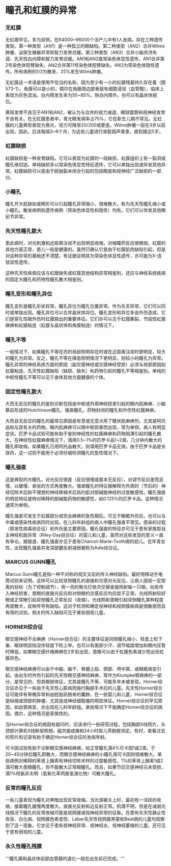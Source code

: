 # 瞳孔和虹膜的异常

### 无虹膜

无虹膜罕见，多为双侧，在64000~96000个活产儿中有1人发病。存在三种遗传类型。第一种类型（AN1）是一种孤立的眼缺陷。第二种类型（AN2）合并Wilms肿瘤、泌尿生殖器异常和智力发育迟缓。第三种类型（AN3）合并小脑共济失调、先天性白内障和智力发育迟缓。AN1和AN2属常染色体显性遗传。AN1合并第2号染色体短臂缺失，AN2合并第11号染色体短臂缺失。AN3为常染色体隐性遗传。所有病例的1/3为散发，25%发生Wilms肿瘤。

无虹膜这一术语是使用不恰当的名称，因为至少有一小的虹膜残基持久存在着（图573-1）。角膜可以是小的，偶尔在角膜周边部表层有细胞浸润（血管翳），临床上表现为灰色混浊。白内障发生率为50~85%。除白内障外，也可以有晶状体脱位。

黄斑发育不良见于AN1和AN2，被认为与合并的视力减退、眼球震颤和视神经发育不良有关。在无虹膜患者中，青光眼发病率占75%，它在新生儿期不常见。无虹膜的儿童典型表现为畏光，视力可降至20/200或更差。Wilms肿瘤一般在3岁以前出现。因此，应该每隔3~6个月，为这些儿童进行肾脏超声普查，直到接近5岁。

### 虹膜缺损

虹膜缺损是一种发育缺陷。它可以表现为虹膜的一段缺损，虹膜组织上有一裂洞或瞳孔缘切迹。单纯缺损多以常染色体显性特征遗传，它可以单独出现或伴发其他异常。虹膜缺损可以是由于胚胎裂未闭合引起的包括眼底和视神经广泛缺损的一部分。

### 小瞳孔

瞳孔开大肌缺如或畸形可以引起瞳孔异常缩小，很难散大，称为先天性瞳孔缩小或小瞳孔。散发病例和遗传病例（常染色体显性和隐性）均有。它们可以伴发其他眼前节异常。

### 先天性瞳孔散大

患此病时，对光刺激和近距离注视不出现明显收缩，对缩瞳药反应很微弱。虹膜的其他方面正常，患儿一般是健康的。虽然已确认它是由于虹膜肌肉缺陷引起，但是对这种异常的基础还不清楚。有证据证明其为常染色体显性遗传，亦可能为X-连锁显性遗传。

这种先天性疾病应该与虹膜缺失或虹膜其他结构异常相鉴别，还应与神经系统疾病的固定大瞳孔和药物性瞳孔散大相鉴别。

### 瞳孔变形和瞳孔异位

瞳孔变形是瞳孔形状异常，瞳孔异位为瞳孔位置异常。作为先天异常，它们可以同时或单独出现。瞳孔异位可以合并晶状体异位。瞳孔变形和异位多由外伤造成，它们是穿孔性眼外伤时虹膜脱出的重要体征。它们亦可以见于虹膜撕裂、节段性虹膜麻痹和虹膜粘连（虹膜与晶状体和角膜粘连）的情况下。

### 瞳孔不等

一般情况下，如果瞳孔不等在亮的局部照明存在时或在近距离注视时更明显，较大的瞳孔为异常。反之，瞳孔不等在降低照明情况下更明显，则较小的瞳孔为异常。瞳孔异常的神经系统方面的原因（副交感神经或交感神经受损）必须与局部原因如虹膜粘连、先天性虹膜缺陷（缺损、缺失）和药物引起的瞳孔不等相鉴别。单纯的中枢性瞳孔不等可以见于身体其他方面健康的个体。

### 固定性瞳孔散大

大而无反应的瞳孔的鉴别诊断包括由中枢或外周神经损害引起的眼内肌麻痹、小脑慕疝形成的Hutchinson瞳孔、强直瞳孔，药物封闭的瞳孔和外伤性虹膜麻痹。

大而且无反应的瞳孔的最常见原因是有意或无意点用了睫状肌麻痹剂，尤其是阿托品和与其有关的药物。眼内肌麻痹可以随中枢损害而出现，常为单侧，病人有明显症状。匹罗卡品试验可能有助于鉴别神经性的虹膜麻痹和药物阻滞引起的瞳孔散大。在神经性虹膜麻痹情况下，滴用0.5~1%的匹罗卡品1~2滴，几分钟内散大的瞳孔即收缩，如果瞳孔已用阿托品散大，则滴用匹罗卡品无效。由于匹罗卡品是长效药，这一试验不能用于必须仔细检测瞳孔的急性情况下。

### 瞳孔强直

这是典型的大瞳孔。对光反应很差（反应很慢或基本无反应），对调节反应差而且慢，以缓慢、紧张的方式再度散大。强直瞳孔的特征被解释为外周的（节后的）神经切除术后和不理想的神经移植术后括约肌对胆碱能神经的过度敏感性。瞳孔强直的明显特征是特对稀释的胆碱能药物的敏感性，如0.125%的匹罗卡品。这种情况通常为单侧。

瞳孔强直可发生于虹膜部分或完全麻痹的急性期后。可见于眼眶外伤后，也可以与中毒或感染性疾病同时出现。在儿科年龄组的病人中瞳孔强直不常见。感染的过程（原发性病毒综合征）和外伤是主要原因。瞳孔强直的特征亦可见于患有家族型自主神经机能异常（Riley-Day综合征）的婴儿和儿童，虽然对这些发现的意义一直有争论。据报道，瞳孔强直亦见于患有Charcot-Marie-Tooth病的幼儿。在年青女性，出现瞳孔强直并发深部腱反射减弱被称为Adie综合征。

### MARCUS GUNN瞳孔

Marcus Gunn瞳孔是指一种不对称的视交叉前的传入神经缺陷。最好用移动手电筒试验来证明，这样可以比较双侧瞳孔的直接和交感对光反应。让病人固视一定距离的目标（为了控制调节），用一亮的聚光灯依次交替直接照射每一只眼。如有传入神经损害，患眼的直接光反应和对侧眼的交感反应均应低于正常。光线照射较好眼或正常眼引起双侧瞳孔正常反应（收缩）。光线照射患眼引起双侧瞳孔某种程度再度散大，反映传导有缺陷。这对于检测和确定视神经和视网膜疾病是很敏感而且有用的试验。相关的传入缺陷可见于某些弱视儿童。

### HORNER综合征

眼交感神经不全麻痹（Horner综合征）的主要体征是同侧瞳孔缩小、轻度上睑下垂、眼球明显陷没伴轻度下睑上举。也可以有面部少汗、调节幅度增加和眼内压暂时降低。如果眼交感纤维麻痹在2岁前出现，患眼可以由于虹膜色素减少而出现虹膜异色。

眼交感神经麻痹可以由于中脑、脑干、脊髓上段、颈部、颅中窝、或眼眶病变引起。由出生时外伤引起的先天性眼交感神经麻痹，常作为Klumpke臂麻痹的一部分，是常见的，但其眼部体征，尤其是瞳孔不等，可能多年未被发现。Horner综合征亦见于一些由于先天性心脏病而施行胸部手术后的儿童。先天性Horner综合征可能伴有脊椎异常和由胚胎前肠来的囊肿。在一些婴儿和儿童，Horner综合征是纵隔或颈部的肿瘤，尤其是成神经细胞瘤的明显体征。Horner综合征的罕见原因，如血管病变，亦出现在儿科年龄组。某些情况下不能确定Horner综合征的病因。偶尔，这种情况是家族性的。

当Horner综合征的病因有疑问时，应该进行一些研究过程，包括胸部X线照片，头颈部计算机X线断层照相，磁共振成像和24小时尿儿茶酚胺测定。有时，查看过去的照片和记录有助于确定Horner综合征的发病年龄。

可卡因试验有助于诊断眼交感神经麻痹。给正常瞳孔滴4%可卡因1或2滴，于20~45分钟后瞳孔即散大，而眼交感神经麻痹的小瞳孔用可卡因则很难散大。某些病例对稀释的苯肾上腺素有神经切除术样的过度敏感性，1%的苯肾上腺素1或2滴可散大患眼瞳孔，但不能散大正常眼瞳孔。而且，如果节后交感神经元未受损，滴1%羟氨非太明（氢氧化苯丙胺氢溴化物）可散大瞳孔。

### 反常的瞳孔反应

一些儿童表现为瞳孔对黑暗出现反常收缩。当光源被关上时，最初有一活跃的收缩，接着瞳孔缓慢再度散大。直接光反射和近反射正常。机理不明，但是在减弱光线情况下瞳孔的反常收缩可能是视网膜或视神经异常的征象。在患有先天性静止性夜盲、白化病、视网膜色素变性、Leber先天性视网膜黑蒙和Best病的儿童均观察到了这一现象。它亦见于患有视神经异常、视神经炎、视神经萎缩的儿童。还可见于患有弱视的儿童。

### 永久性瞳孔残膜

'''瞳孔膜和晶状体前部血管膜的退化一般在出生前已完成。'''